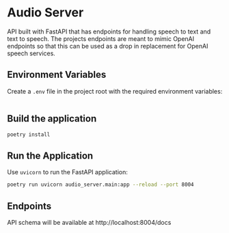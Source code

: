# Audio Server

API built with FastAPI that has endpoints for handling speech to text and text to speech.
The projects endpoints are meant to mimic OpenAI endpoints so that this can be used as a drop in replacement for OpenAI speech services.

## Environment Variables 

Create a `.env` file in the project root with the required environment variables:
```plaintext

```

## Build the application

```bash
poetry install
```

## Run the Application

Use `uvicorn` to run the FastAPI application:
```bash
poetry run uvicorn audio_server.main:app --reload --port 8004
```

## Endpoints

API schema will be available at http://localhost:8004/docs